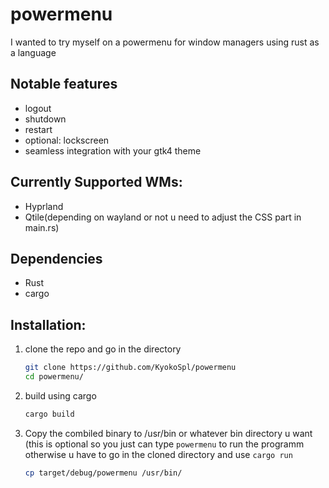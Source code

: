 # powermenu
I wanted to try myself on a powermenu for window managers using rust as a language

## Notable features
- logout
- shutdown
- restart
- optional: lockscreen
- seamless integration with your gtk4 theme

## Currently Supported WMs:
- Hyprland
- Qtile(depending on wayland or not u need to adjust the CSS part in main.rs)

## Dependencies
- Rust
- cargo

## Installation:
1. clone the repo and go in the directory
   ```bash
   git clone https://github.com/KyokoSpl/powermenu
   cd powermenu/
   ```
2. build using cargo
   ```bash
   cargo build
   ```
3. Copy the combiled binary to /usr/bin or whatever bin directory u want (this is optional so you just can type `powermenu` to run the programm otherwise u have to go in the cloned directory and use `cargo run`
   ```bash
   cp target/debug/powermenu /usr/bin/
   ```
